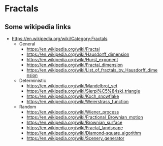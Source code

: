 # Fractals


## Some wikipedia links

* https://en.wikipedia.org/wiki/Category:Fractals
  * General
    * https://en.wikipedia.org/wiki/Fractal
    * https://en.wikipedia.org/wiki/Hausdorff_dimension
    * https://en.wikipedia.org/wiki/Hurst_exponent
    * https://en.wikipedia.org/wiki/Fractal_dimension
    * https://en.wikipedia.org/wiki/List_of_fractals_by_Hausdorff_dimension
  * Deterministic
	* https://en.wikipedia.org/wiki/Mandelbrot_set
	* https://en.wikipedia.org/wiki/Sierpi%C5%84ski_triangle
	* https://en.wikipedia.org/wiki/Koch_snowflake
	* https://en.wikipedia.org/wiki/Weierstrass_function
  * Random
    * https://en.wikipedia.org/wiki/Wiener_process
    * https://en.wikipedia.org/wiki/Fractional_Brownian_motion
    * https://en.wikipedia.org/wiki/Brownian_surface
    * https://en.wikipedia.org/wiki/Fractal_landscape
    * https://en.wikipedia.org/wiki/Diamond-square_algorithm
	* https://en.wikipedia.org/wiki/Scenery_generator
	
